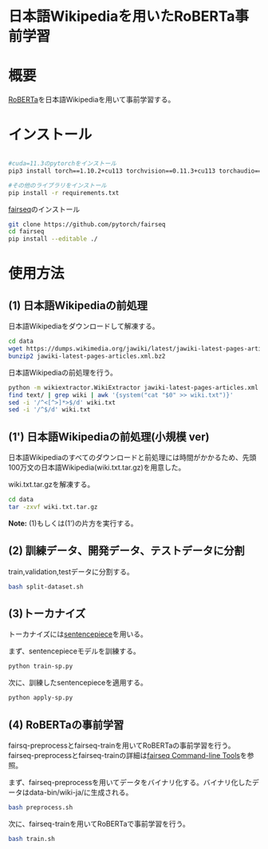 # 日本語Wikipediaを用いたRoBERTa事前学習

# 概要
 
[RoBERTa](https://aclanthology.org/2021.ccl-1.108/)を日本語Wikipediaを用いて事前学習する。
 
# インストール
 
```bash

#cuda=11.3のpytorchをインストール
pip3 install torch==1.10.2+cu113 torchvision==0.11.3+cu113 torchaudio==0.10.2+cu113 -f https://download.pytorch.org/whl/cu113/torch_stable.html

#その他のライブラリをインストール
pip install -r requirements.txt
```
[fairseq](https://github.com/pytorch/fairseq)のインストール

```bash
git clone https://github.com/pytorch/fairseq
cd fairseq
pip install --editable ./
```
 
# 使用方法

## (1) 日本語Wikipediaの前処理
日本語Wikipediaをダウンロードして解凍する。
```bash
cd data
wget https://dumps.wikimedia.org/jawiki/latest/jawiki-latest-pages-articles.xml.bz2
bunzip2 jawiki-latest-pages-articles.xml.bz2
```

日本語Wikipediaの前処理を行う。
```bash
python -m wikiextractor.WikiExtractor jawiki-latest-pages-articles.xml
find text/ | grep wiki | awk '{system("cat "$0" >> wiki.txt")}'
sed -i '/^<[^>]*>$/d' wiki.txt
sed -i '/^$/d' wiki.txt
```

## (1') 日本語Wikipediaの前処理(小規模 ver)
日本語Wikipediaのすべてのダウンロードと前処理には時間がかかるため、先頭100万文の日本語Wikipedia(wiki.txt.tar.gz)を用意した。

wiki.txt.tar.gzを解凍する。
```bash
cd data
tar -zxvf wiki.txt.tar.gz
```

**Note:** (1)もしくは(1')の片方を実行する。

## (2) 訓練データ、開発データ、テストデータに分割
train,validation,testデータに分割する。
```bash
bash split-dataset.sh
```

## (3)トーカナイズ
トーカナイズには[sentencepiece](https://github.com/google/sentencepiece)を用いる。

まず、sentencepieceモデルを訓練する。
```bash
python train-sp.py
```
次に、訓練したsentencepieceを適用する。
```bash
python apply-sp.py
```

## (4) RoBERTaの事前学習
fairsq-preprocessとfairseq-trainを用いてRoBERTaの事前学習を行う。
fairseq-preprocessとfairseq-trainの詳細は[fairseq Command-line Tools](https://fairseq.readthedocs.io/en/latest/command_line_tools.html)を参照。

まず、fairseq-preprocessを用いてデータをバイナリ化する。バイナリ化したデータはdata-bin/wiki-ja/に生成される。
```bash
bash preprocess.sh
```

次に、fairseq-trainを用いてRoBERTaで事前学習を行う。
```bash
bash train.sh
```
